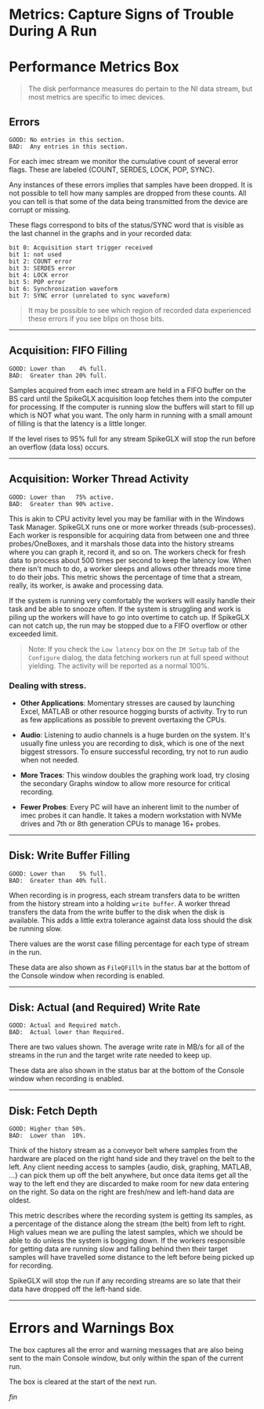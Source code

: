 # Metrics: Capture Signs of Trouble During A Run

# Performance Metrics Box

>The disk performance measures do pertain to the NI data stream, but
most metrics are specific to imec devices.

## Errors

```
GOOD: No entries in this section.
BAD:  Any entries in this section.
```

For each imec stream we monitor the cumulative count of several error flags.
These are labeled {COUNT, SERDES, LOCK, POP, SYNC}.

Any instances of these errors implies that samples have been dropped. It is
not possible to tell how many samples are dropped from these counts. All
you can tell is that some of the data being transmitted from the device are
corrupt or missing.

These flags correspond to bits of the status/SYNC word that is visible as
the last channel in the graphs and in your recorded data:

```
bit 0: Acquisition start trigger received
bit 1: not used
bit 2: COUNT error
bit 3: SERDES error
bit 4: LOCK error
bit 5: POP error
bit 6: Synchronization waveform
bit 7: SYNC error (unrelated to sync waveform)
```

>It may be possible to see which region of recorded data experienced these
errors if you see blips on those bits.

--------

## Acquisition: FIFO Filling

```
GOOD: Lower than    4% full.
BAD:  Greater than 20% full.
```

Samples acquired from each imec stream are held in a FIFO buffer on the BS
card until the SpikeGLX acquisition loop fetches them into the computer for
processing. If the computer is running slow the buffers will start to fill
up which is NOT what you want. The only harm in running with a small amount
of filling is that the latency is a little longer.

If the level rises to 95% full for any stream SpikeGLX will stop the run
before an overflow (data loss) occurs.

--------

## Acquisition: Worker Thread Activity

```
GOOD: Lower than   75% active.
BAD:  Greater than 90% active.
```

This is akin to CPU activity level you may be familiar with in the Windows
Task Manager. SpikeGLX runs one or more worker threads (sub-processes).
Each worker is responsible for acquiring data from between one and three
probes/OneBoxes, and it marshals those data into the history streams where
you can graph it, record it, and so on. The workers check for fresh data to
process about 500 times per second to keep the latency low. When there
isn't much to do, a worker sleeps and allows other threads more time to
do their jobs. This metric shows the percentage of time that a stream,
really, its worker, is awake and processing data.

If the system is running very comfortably the workers will easily handle
their task and be able to snooze often. If the system is struggling and
work is piling up the workers will have to go into overtime to catch up.
If SpikeGLX can not catch up, the run may be stopped due to a FIFO
overflow or other exceeded limit.

> Note: If you check the `Low latency` box on the `IM Setup` tab of the
`Configure` dialog, the data fetching workers run at full speed without
yielding. The activity will be reported as a normal 100%.

### Dealing with stress.

* **Other Applications**: Momentary stresses are caused by launching
Excel, MATLAB or other resource hogging bursts of activity. Try to run
as few applications as possible to prevent overtaxing the CPUs.

* **Audio**: Listening to audio channels is a huge burden on the system.
It's usually fine unless you are recording to disk, which is one of
the next biggest stressors. To ensure successful recording, try not to
run audio when not needed.

* **More Traces**: This window doubles the graphing work load, try closing
the secondary Graphs window to allow more resource for critical recording.

* **Fewer Probes**: Every PC will have an inherent limit to the number of
imec probes it can handle. It takes a modern workstation with NVMe drives
and 7th or 8th generation CPUs to manage 16+ probes.

--------

## Disk: Write Buffer Filling

```
GOOD: Lower than    5% full.
BAD:  Greater than 40% full.
```

When recording is in progress, each stream transfers data to be written
from the history stream into a holding `write buffer`. A worker thread
transfers the data from the write buffer to the disk when the disk is
available. This adds a little extra tolerance against data loss should
the disk be running slow.

There values are the worst case filling percentage for each type of stream
in the run.

These data are also shown as `FileQFill%` in the status bar at the
bottom of the Console window when recording is enabled.

--------

## Disk: Actual (and Required) Write Rate

```
GOOD: Actual and Required match.
BAD:  Actual lower than Required.
```

There are two values shown. The average write rate in MB/s for all of the
streams in the run and the target write rate needed to keep up.

These data are also shown in the status bar at the bottom of the Console
window when recording is enabled.

--------

## Disk: Fetch Depth

```
GOOD: Higher than 50%.
BAD:  Lower than  10%.
```

Think of the history stream as a conveyor belt where samples from the
hardware are placed on the right hand side and they travel on the belt
to the left. Any client needing access to samples {audio, disk,
graphing, MATLAB, ...} can pick them up off the belt anywhere, but
once data items get all the way to the left end they are discarded
to make room for new data entering on the right. So data on the right
are fresh/new and left-hand data are oldest.

This metric describes where the recording system is getting its samples,
as a percentage of the distance along the stream (the belt) from left
to right. High values mean we are pulling the latest samples, which we
should be able to do unless the system is bogging down. If the workers
responsible for getting data are running slow and falling behind then
their target samples will have travelled some distance to the left before
being picked up for recording.

SpikeGLX will stop the run if any recording streams are so late that
their data have dropped off the left-hand side.

--------

# Errors and Warnings Box

The box captures all the error and warning messages that are also being
sent to the main Console window, but only within the span of the current
run.

The box is cleared at the start of the next run.


_fin_

